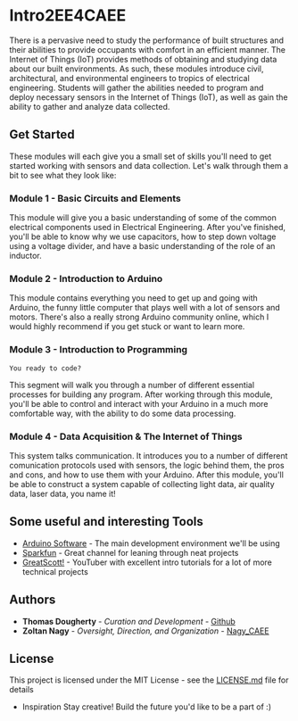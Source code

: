 # Intro2EE4CAEE

There is a pervasive need to study the performance of built structures and their abilities to provide occupants with comfort in an efficient manner. The Internet of Things (IoT) provides methods of obtaining and studying data about our built environments. As such, these modules introduce civil, architectural, and environmental engineers to tropics of electrical engineering. Students will gather the abilities needed to program and deploy necessary sensors in the Internet of Things (IoT), as well as gain the ability to gather and analyze data collected.

## Get Started

These modules will each give you a small set of skills you'll need to get started working with sensors and data collection. Let's walk through them a bit to see what they look like:

### Module 1 - Basic Circuits and Elements

This module will give you a basic understanding of some of the common electrical components used in Electrical Engineering. After you've finished, you'll be able to know why we use capacitors, how to step down voltage using a voltage divider, and have a basic understanding of the role of an inductor.


### Module 2 - Introduction to Arduino

This module contains everything you need to get up and going with Arduino, the funny little computer that plays well with a lot of sensors and motors. There's also a really strong Arduino community online, which I would highly recommend if you get stuck or want to learn more. 

### Module 3 - Introduction to Programming

```
You ready to code?
```

This segment will walk you through a number of different essential processes for building any program. After working through this module, you'll be able to control and interact with your Arduino in a much more comfortable way, with the ability to do some data processing.

### Module 4 - Data Acquisition & The Internet of Things

This system talks communication. It introduces you to a number of different comunication protocols used with sensors, the logic behind them, the pros and cons, and how to use them with your Arduino. After this module, you'll be able to construct a system capable of collecting light data, air quality data, laser data, you name it!

## Some useful and interesting Tools

* [Arduino Software](https://www.arduino.cc/en/Main/Software) - The main development environment we'll be using
* [Sparkfun](https://learn.sparkfun.com/tutorials) - Great channel for leaning through neat projects
* [GreatScott!](https://www.youtube.com/user/greatscottlab) - YouTuber with excellent intro tutorials for a lot of more technical projects

## Authors

* **Thomas Dougherty** - *Curation and Development* - [Github](https://github.com/trdougherty)
* **Zoltan Nagy** - *Oversight, Direction, and Organization* - [Nagy_CAEE](https://nagy.caee.utexas.edu/)

## License
This project is licensed under the MIT License - see the [LICENSE.md](LICENSE.md) file for details

* Inspiration
Stay creative! Build the future you'd like to be a part of :)
